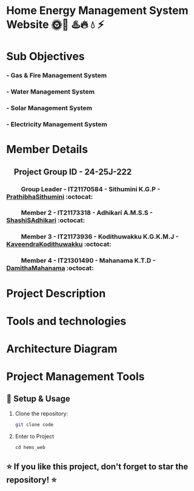 # Home Energy Management System Website 🌞🔋 ♨️🔥 💧 ⚡

# Sub Objectives
### - Gas & Fire Management System
### - Water Management System
### - Solar Management System
### - Electricity Management System

# Member Details

 ## &nbsp; &nbsp; Project Group ID - 24-25J-222
   ### &nbsp; &nbsp; &nbsp; &nbsp; &nbsp; Group Leader - IT21170584 - Sithumini K.G.P - [PrathibhaSithumini](https://github.com/PrathibhaSithu) :octocat:
   ### &nbsp; &nbsp; &nbsp; &nbsp; &nbsp; Member 2 - IT21173318 - Adhikari A.M.S.S - [ShashiSAdhikari](https://github.com/ShashiSAdhikari) :octocat:
   ### &nbsp; &nbsp; &nbsp; &nbsp; &nbsp; Member 3 - IT21173936 - Kodithuwakku K.G.K.M.J - [KaveendraKodithuwakku](https://github.com/kaveeeee) :octocat:
   ### &nbsp; &nbsp; &nbsp; &nbsp; &nbsp; Member 4 - IT21301490 - Mahanama K.T.D - [DamithaMahanama](https://github.com/DamithaMahanama) :octocat:

# Project Description

# Tools and technologies 

# Architecture Diagram

# Project Management Tools

## 🚀 Setup & Usage  

1. Clone the repository:  
   ```bash
   git clone code
   
   ```
<!-- 
   2. Creare a Project
   ```
   npm create vite@latest hems_web -- -- template react

   ```
-->
2. Enter to Project
   ```
   cd hems_web

   ```
<!-- 3. Install Dependencies
    ```
    npm install

    ```
4. Install Tailwind Css
    ```
    npm install tailwindcss @tailwindcss/vite

    ```
5. Install Three.js
    ```
    npm i three

    ```
6. Install React Three drei 
    ```
    npm i @react-three/drei
    
    ```
7. Install React Fiber
    ```
    npm i @react-three/fiber

    ```
8. Install React Postprocessing
    ```
    npm i @react-three/postprocessing
    
    ```
9. Install Framer Motion
    ```
    npm i framer-motion
    
    ```
10. Install CountUp.js (for animations) 
    ```
    npm i countup

    ```
11. Run the Development Server
    ```
    npm run dev

    ``` -->

## ⭐ If you like this project, don't forget to star the repository! ⭐    